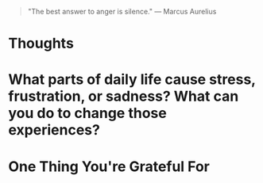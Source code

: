 
> \"The best answer to anger is silence.\" — Marcus Aurelius

# Thoughts

# What parts of daily life cause stress, frustration, or sadness? What can you do to change those experiences?

# One Thing You're Grateful For

